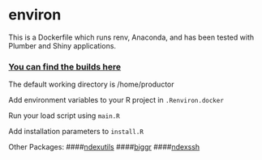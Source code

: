 # environ

This is a Dockerfile which runs renv, Anaconda, and has been tested with Plumber and Shiny applications.

### [You can find the builds here](https://hub.docker.com/repository/docker/fdrennan/environ)

The default working directory is /home/productor

Add environment variables to your R project in `.Renviron.docker`

Run your load script using `main.R`

Add installation parameters to `install.R`

Other Packages:
####[ndexutils](https://github.com/fdrennan/ndexutils)
####[biggr](https://github.com/fdrennan/biggr)
####[ndexssh](https://github.com/fdrennan/ndexssh)
